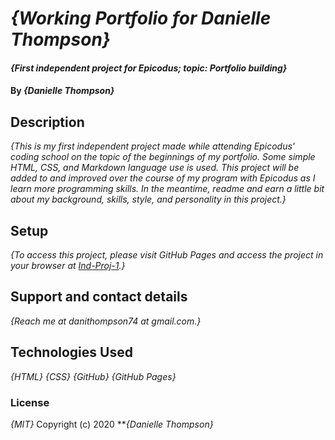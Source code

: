 # _{Working Portfolio for Danielle Thompson}_

#### _{First independent project for Epicodus; topic: Portfolio building}_

#### By _{Danielle Thompson}_

## Description

_{This is my first independent project made while attending Epicodus' coding school on the topic of the beginnings of my portfolio. Some simple HTML, CSS, and Markdown language use is used. This project will be added to and improved over the course of my program with Epicodus as I learn more programming skills. In the meantime, *readme* and earn a little bit about my background, skills, style, and personality in this project.}_

## Setup

_{To access this project, please visit GitHub Pages and access the project in your browser at [Ind-Proj-1](https://dani-t-codes.github.io/ind-proj-1/).}_

## Support and contact details

_{Reach me at danithompson74 at gmail.com.}_

## Technologies Used

_{HTML}_
_{CSS}_
_{GitHub}_
_{GitHub Pages}_

### License

*{MIT}* Copyright (c) 2020 **_{Danielle Thompson}_

